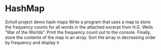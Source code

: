 # HashMap
Scholl project demo hash maps
Write a program that uses a map to store the frequency counts for all words in the attached excerpt from H.G. Wells “War of the Worlds”. Print the frequency count out to the console. Finally, store the contents of the map in an array. Sort the array in decreasing order by frequency and display it
